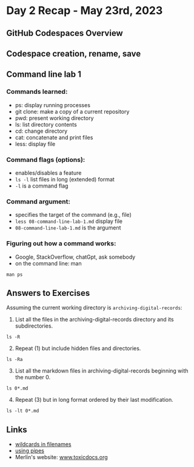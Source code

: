 # Day 2 Recap - May 23rd, 2023
## GitHub Codespaces Overview
## Codespace creation, rename, save
## Command line lab 1
### Commands learned:
- ps: display running processes
- git clone: make a copy of a current repository
- pwd: present working directory
- ls: list directory contents 
- cd: change directory
- cat: concatenate and print files
- less: display file
### Command flags (options):
- enables/disables a feature
- `ls -l` list files in long (extended) format
- `-l` is a command flag
### Command argument:
- specifies the target of the command (e.g., file) 
- `less 08-command-line-lab-1.md` display file 
- `08-command-line-lab-1.md` is the argument
### Figuring out how a command works:
- Google, StackOverflow, chatGpt, ask somebody
- on the command line: man <command-name>
```
man ps
```  

## Answers to Exercises
Assuming the current working directory is `archiving-digital-records`:  
1. List all the files in the archiving-digital-records directory and its
subdirectories.
```
ls -R
```  

2. Repeat (1) but include hidden files and directories.
```
ls -Ra
```
  
3. List all the markdown files in archiving-digital-records beginning
with the number 0.
```
ls 0*.md
```  
  
4. Repeat (3) but in long format ordered by their last modification.
```
ls -lt 0*.md
```  

## Links
* [wildcards in filenames](https://www.oreilly.com/library/view/learning-the-unix/1565923901/ch04s03.html#:~:text=When%20you%20have%20a%20number,%5B%20%5D%20(square%20brackets).)
* [using pipes](https://www.geeksforgeeks.org/piping-in-unix-or-linux/)
* Merlin's website: www.toxicdocs.org  
